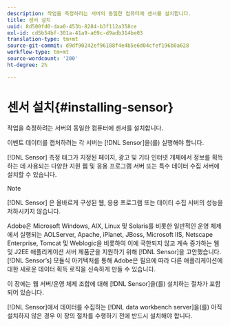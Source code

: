 ```yaml
---
description: 작업을 측정하려는 서버의 동일한 컴퓨터에 센서를 설치합니다.
title: 센서 설치
uuid: 8d500fd0-daa0-453b-8284-b3f112a358ce
exl-id: cd5b54bf-301a-41a9-a69c-d9adb314be03
translation-type: tm+mt
source-git-commit: d9df90242ef96188f4e4b5e6d04cfef196b0a628
workflow-type: tm+mt
source-wordcount: '200'
ht-degree: 2%

---
```


# 센서 설치{#installing-sensor}

작업을 측정하려는 서버의 동일한 컴퓨터에 센서를 설치합니다.

이벤트 데이터를 캡처하려는 각 서버는 [!DNL Sensor]을(를) 실행해야 합니다.

[!DNL Sensor] 측정 태그가 지정된 페이지, 광고 및 기타 인터넷 개체에서 정보를 획득하는 데 사용되는 다양한 지원 웹 및 응용 프로그램 서버 또는 특수 데이터 수집 서버에 설치할 수 있습니다.

>[!NOTE]
>
>[!DNL Sensor] 은 올바르게 구성된 웹, 응용 프로그램 또는 데이터 수집 서버의 성능을 저하시키지 않습니다.

Adobe은 Microsoft Windows, AIX, Linux 및 Solaris를 비롯한 일반적인 운영 체제에서 실행되는 AOLServer, Apache, iPlanet, JBoss, Microsoft IIS, Netscape Enterprise, Tomcat 및 Weblogic을 비롯하여 이에 국한되지 않고 계속 증가하는 웹 및 J2EE 애플리케이션 서버 제품군을 지원하기 위해 [!DNL Sensor]을 고안했습니다. [!DNL Sensor’s] 모듈식 아키텍처를 통해 Adobe은 필요에 따라 다른 애플리케이션에 대한 새로운 데이터 획득 로직을 신속하게 만들 수 있습니다.

이 장에는 웹 서버/운영 체제 조합에 대해 [!DNL Sensor]을(를) 설치하는 절차가 포함되어 있습니다.

[!DNL Sensor]에서 데이터를 수집하는 [!DNL data workbench server]을(를) 아직 설치하지 않은 경우 이 장의 절차를 수행하기 전에 반드시 설치해야 합니다.
